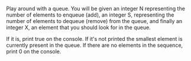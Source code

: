 Play around with a queue. You will be given an integer N representing the number of elements to enqueue (add), an integer S, representing the number of elements to dequeue (remove) from the queue, and finally an integer X, an element that you should look for in the queue.

If it is, print true on the console. If it's not printed the smallest element is currently present in the queue. If there are no elements in the sequence, print 0 on the console.
